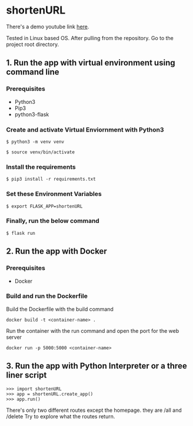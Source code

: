 # shortenURL
There's a demo youtube link <a href="https://www.youtube.com/watch?v=Mv7iC2ppCnU">here</a>.

Tested in Linux based OS. After pulling from the repository. Go to the project root directory.

## 1. Run the app with virtual environment using command line
### Prerequisites
<ul>
  <li>Python3</li>
  <li>Pip3</li>
  <li>python3-flask</li>
</ul>

### Create and activate Virtual Enviornment with Python3
```
$ python3 -m venv venv
```
```
$ source venv/bin/activate
```

### Install the requirements
```
$ pip3 install -r requirements.txt
```

### Set these Environment Variables
```
$ export FLASK_APP=shortenURL
```

### Finally, run the below command
```
$ flask run
```

## 2. Run the app with Docker
### Prerequisites
<ul>
  <li>Docker</li>
</ul>

### Build and run the Dockerfile
Build the Dockerfile with the build command
```
docker build -t <container-name> .
```
Run the container with the run command and open the port for the web server
```
docker run -p 5000:5000 <container-name>
```
## 3. Run the app with Python Interpreter or a three liner script
```
>>> import shortenURL
>>> app = shortenURL.create_app()
>>> app.run()
```

There's only two different routes except the homepage. they are /all and /delete
Try to explore what the routes return.
